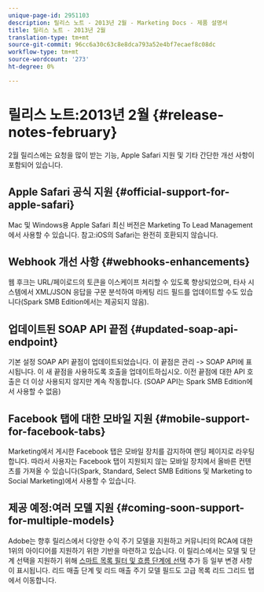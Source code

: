```yaml
---
unique-page-id: 2951103
description: 릴리스 노트 - 2013년 2월 - Marketing Docs - 제품 설명서
title: 릴리스 노트 - 2013년 2월
translation-type: tm+mt
source-git-commit: 96cc6a30c63c8e8dca793a52e4bf7ecaef8c08dc
workflow-type: tm+mt
source-wordcount: '273'
ht-degree: 0%

---
```



# 릴리스 노트:2013년 2월 {#release-notes-february}

2월 릴리스에는 요청을 많이 받는 기능, Apple Safari 지원 및 기타 간단한 개선 사항이 포함되어 있습니다.

## Apple Safari 공식 지원 {#official-support-for-apple-safari}

Mac 및 Windows용 Apple Safari 최신 버전은 Marketing To Lead Management에서 사용할 수 있습니다. 참고:iOS의 Safari는 완전히 호환되지 않습니다.

## Webhook 개선 사항 {#webhooks-enhancements}

웹 후크는 URL/페이로드의 토큰을 이스케이프 처리할 수 있도록 향상되었으며, 타사 시스템에서 XML/JSON 응답을 구문 분석하여 마케팅 리드 필드를 업데이트할 수도 있습니다(Spark SMB Edition에서는 제공되지 않음).

## 업데이트된 SOAP API 끝점 {#updated-soap-api-endpoint}

기본 설정 SOAP API 끝점이 업데이트되었습니다. 이 끝점은 관리 -> SOAP API에 표시됩니다. 이 새 끝점을 사용하도록 호출을 업데이트하십시오. 이전 끝점에 대한 API 호출은 더 이상 사용되지 않지만 계속 작동합니다. (SOAP API는 Spark SMB Edition에서 사용할 수 없음)

## Facebook 탭에 대한 모바일 지원 {#mobile-support-for-facebook-tabs}

Marketing에서 게시한 Facebook 탭은 모바일 장치를 감지하여 랜딩 페이지로 라우팅합니다. 따라서 사용자는 Facebook 탭이 지원되지 않는 모바일 장치에서 올바른 컨텐츠를 가져올 수 있습니다(Spark, Standard, Select SMB Editions 및 Marketing to Social Marketing)에서 사용할 수 있습니다.

## 제공 예정:여러 모델 지원 {#coming-soon-support-for-multiple-models}

Adobe는 향후 릴리스에서 다양한 수익 주기 모델을 지원하고 커뮤니티의 RCA에 대한 1위의 아이디어를 지원하기 위한 기반을 마련하고 있습니다. 이 릴리스에서는 모델 및 단계 선택을 지원하기 위해 [스마트 목록 필터 및 흐름 단계에 선택](../../product-docs/reporting/revenue-cycle-analytics/revenue-cycle-models/find-all-leads-in-a-revenue-cycle-model.md) 추가 등 일부 변경 사항이 표시됩니다. 리드 매출 단계 및 리드 매출 주기 모델 필드도 고급 목록 리드 그리드 탭에서 이동합니다.

